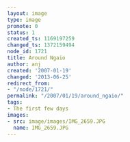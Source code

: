 ```yaml
---
layout: image
type: image
promote: 0
status: 1
created_ts: 1169197259
changed_ts: 1372159494
node_id: 1721
title: Around Ngaio
author: anj
created: '2007-01-19'
changed: '2013-06-25'
redirect_from:
- "/node/1721/"
permalink: "/2007/01/19/around_ngaio/"
tags:
- The first few days
images:
- src: image/images/IMG_2659.JPG
  name: IMG_2659.JPG
---
```


